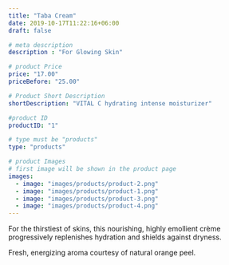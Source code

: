 ```yaml
---
title: "Taba Cream"
date: 2019-10-17T11:22:16+06:00
draft: false

# meta description
description : "For Glowing Skin"

# product Price
price: "17.00"
priceBefore: "25.00"

# Product Short Description
shortDescription: "VITAL C hydrating intense moisturizer"

#product ID
productID: "1"

# type must be "products"
type: "products"

# product Images
# first image will be shown in the product page
images:
  - image: "images/products/product-2.png"
  - image: "images/products/product-1.png"
  - image: "images/products/product-3.png"
  - image: "images/products/product-4.png"
---
```


For the thirstiest of skins, this nourishing, highly emollient crème progressively replenishes hydration and shields against dryness.

Fresh, energizing aroma courtesy of natural orange peel.
